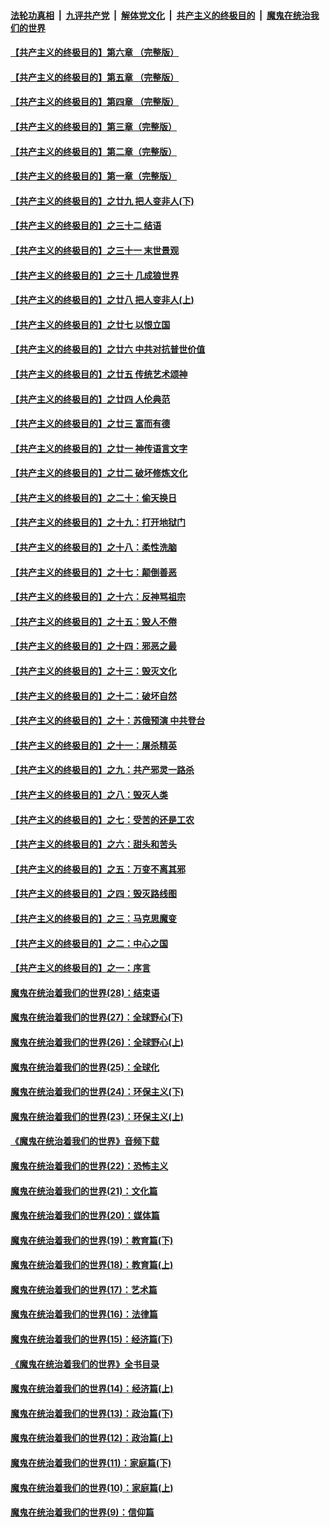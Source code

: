 

####  [法轮功真相](../../../../basic/blob/master/README.md?t=06210831) &nbsp;|&nbsp; [九评共产党](../../../../9ping.md/blob/master/README.md?t=06210831) &nbsp;|&nbsp; [解体党文化](../../../../jtdwh.md/blob/master/README.md?t=06210831)  &nbsp;|&nbsp; [共产主义的终极目的](../../../../gczydzjmd.md/blob/master/README.md?t=06210831) &nbsp;|&nbsp; [魔鬼在统治我们的世界](../../../../mgztzwmdsj.md/blob/master/README.md?t=06210831) 

#### [【共产主义的终极目的】第六章 （完整版）](../pages/nsc422/n11428913.md?t=06210831) 

#### [【共产主义的终极目的】第五章 （完整版）](../pages/nsc422/n11428912.md?t=06210831) 

#### [【共产主义的终极目的】第四章 （完整版）](../pages/nsc422/n11428907.md?t=06210831) 

#### [【共产主义的终极目的】第三章（完整版）](../pages/nsc422/n11428848.md?t=06210831) 

#### [【共产主义的终极目的】第二章（完整版）](../pages/nsc422/n11428831.md?t=06210831) 

#### [【共产主义的终极目的】第一章（完整版）](../pages/nsc422/n11417651.md?t=06210831) 

#### [【共产主义的终极目的】之廿九 把人变非人(下)](../pages/nsc422/n11344140.md?t=06210831) 

#### [【共产主义的终极目的】之三十二 结语](../pages/nsc422/n11360535.md?t=06210831) 

#### [【共产主义的终极目的】之三十一 末世景观](../pages/nsc422/n11351129.md?t=06210831) 

#### [【共产主义的终极目的】之三十 几成狼世界](../pages/nsc422/n11348280.md?t=06210831) 

#### [【共产主义的终极目的】之廿八 把人变非人(上)](../pages/nsc422/n11340492.md?t=06210831) 

#### [【共产主义的终极目的】之廿七 以恨立国](../pages/nsc422/n11336944.md?t=06210831) 

#### [【共产主义的终极目的】之廿六 中共对抗普世价值](../pages/nsc422/n11324785.md?t=06210831) 

#### [【共产主义的终极目的】之廿五 传统艺术颂神](../pages/nsc422/n11296396.md?t=06210831) 

#### [【共产主义的终极目的】之廿四 人伦典范](../pages/nsc422/n11296397.md?t=06210831) 

#### [【共产主义的终极目的】之廿三 富而有德](../pages/nsc422/n11283598.md?t=06210831) 

#### [【共产主义的终极目的】之廿一 神传语言文字](../pages/nsc422/n11263265.md?t=06210831) 

#### [【共产主义的终极目的】之廿二 破坏修炼文化](../pages/nsc422/n11245728.md?t=06210831) 

#### [【共产主义的终极目的】之二十：偷天换日](../pages/nsc422/n11238846.md?t=06210831) 

#### [【共产主义的终极目的】之十九：打开地狱门](../pages/nsc422/n11206376.md?t=06210831) 

#### [【共产主义的终极目的】之十八：柔性洗脑](../pages/nsc422/n11199994.md?t=06210831) 

#### [【共产主义的终极目的】之十七：颠倒善恶](../pages/nsc422/n11179782.md?t=06210831) 

#### [【共产主义的终极目的】之十六：反神骂祖宗](../pages/nsc422/n11166798.md?t=06210831) 

#### [【共产主义的终极目的】之十五：毁人不倦](../pages/nsc422/n11166792.md?t=06210831) 

#### [【共产主义的终极目的】之十四：邪恶之最](../pages/nsc422/n11150249.md?t=06210831) 

#### [【共产主义的终极目的】之十三：毁灭文化](../pages/nsc422/n11135227.md?t=06210831) 

#### [【共产主义的终极目的】之十二：破坏自然](../pages/nsc422/n11135214.md?t=06210831) 

#### [【共产主义的终极目的】之十：苏俄预演 中共登台](../pages/nsc422/n11118424.md?t=06210831) 

#### [【共产主义的终极目的】之十一：屠杀精英](../pages/nsc422/n11118442.md?t=06210831) 

#### [【共产主义的终极目的】之九：共产邪灵一路杀](../pages/nsc422/n11114139.md?t=06210831) 

#### [【共产主义的终极目的】之八：毁灭人类](../pages/nsc422/n11108503.md?t=06210831) 

#### [【共产主义的终极目的】之七：受苦的还是工农](../pages/nsc422/n11101809.md?t=06210831) 

#### [【共产主义的终极目的】之六：甜头和苦头](../pages/nsc422/n11096971.md?t=06210831) 

#### [【共产主义的终极目的】之五：万变不离其邪](../pages/nsc422/n11091285.md?t=06210831) 

#### [【共产主义的终极目的】之四：毁灭路线图](../pages/nsc422/n11086284.md?t=06210831) 

#### [【共产主义的终极目的】之三：马克思魔变](../pages/nsc422/n11061941.md?t=06210831) 

#### [【共产主义的终极目的】之二：中心之国](../pages/nsc422/n11047728.md?t=06210831) 

#### [【共产主义的终极目的】之一：序言](../pages/nsc422/n11086077.md?t=06210831) 

#### [魔鬼在统治着我们的世界(28)：结束语](../pages/nsc422/n10936246.md?t=06210831) 

#### [魔鬼在统治着我们的世界(27)：全球野心(下)](../pages/nsc422/n10928319.md?t=06210831) 

#### [魔鬼在统治着我们的世界(26)：全球野心(上)](../pages/nsc422/n10900318.md?t=06210831) 

#### [魔鬼在统治着我们的世界(25)：全球化](../pages/nsc422/n10788205.md?t=06210831) 

#### [魔鬼在统治着我们的世界(24)：环保主义(下)](../pages/nsc422/n10695307.md?t=06210831) 

#### [魔鬼在统治着我们的世界(23)：环保主义(上)](../pages/nsc422/n10688613.md?t=06210831) 

#### [《魔鬼在统治着我们的世界》音频下载](../pages/nsc422/n10635553.md?t=06210831) 

#### [魔鬼在统治着我们的世界(22)：恐怖主义](../pages/nsc422/n10614727.md?t=06210831) 

#### [魔鬼在统治着我们的世界(21)：文化篇](../pages/nsc422/n10597706.md?t=06210831) 

#### [魔鬼在统治着我们的世界(20)：媒体篇](../pages/nsc422/n10586579.md?t=06210831) 

#### [魔鬼在统治着我们的世界(19)：教育篇(下)](../pages/nsc422/n10564808.md?t=06210831) 

#### [魔鬼在统治着我们的世界(18)：教育篇(上)](../pages/nsc422/n10526970.md?t=06210831) 

#### [魔鬼在统治着我们的世界(17)：艺术篇](../pages/nsc422/n10499093.md?t=06210831) 

#### [魔鬼在统治着我们的世界(16)：法律篇](../pages/nsc422/n10485969.md?t=06210831) 

#### [魔鬼在统治着我们的世界(15)：经济篇(下)](../pages/nsc422/n10469975.md?t=06210831) 

#### [《魔鬼在统治着我们的世界》全书目录](../pages/nsc422/n10464261.md?t=06210831) 

#### [魔鬼在统治着我们的世界(14)：经济篇(上)](../pages/nsc422/n10457370.md?t=06210831) 

#### [魔鬼在统治着我们的世界(13)：政治篇(下)](../pages/nsc422/n10448270.md?t=06210831) 

#### [魔鬼在统治着我们的世界(12)：政治篇(上)](../pages/nsc422/n10444576.md?t=06210831) 

#### [魔鬼在统治着我们的世界(11)：家庭篇(下)](../pages/nsc422/n10440961.md?t=06210831) 

#### [魔鬼在统治着我们的世界(10)：家庭篇(上)](../pages/nsc422/n10435448.md?t=06210831) 

#### [魔鬼在统治着我们的世界(9)：信仰篇](../pages/nsc422/n10432159.md?t=06210831) 

